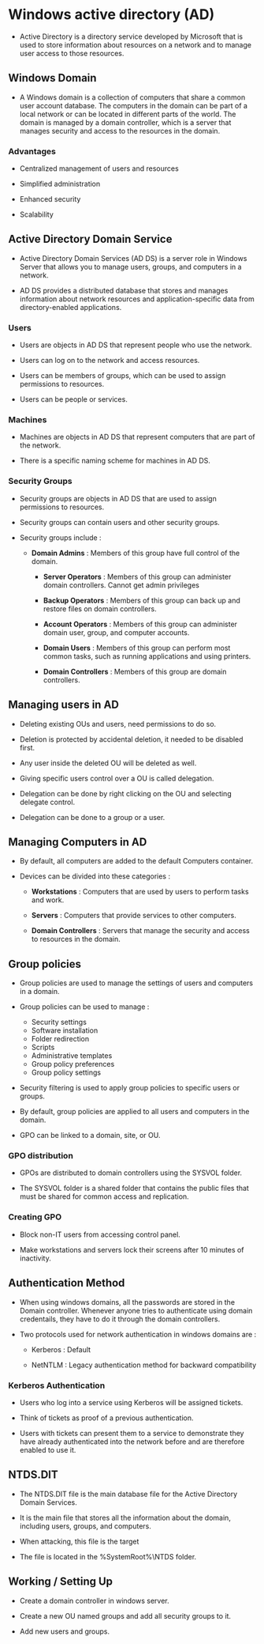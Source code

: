 # Windows active directory (AD)

- Active Directory is a directory service developed by Microsoft that is used to store information about resources on a network and to manage user access to those resources.

## Windows Domain

- A Windows domain is a collection of computers that share a common user account database. The computers in the domain can be part of a local network or can be located in different parts of the world. The domain is managed by a domain controller, which is a server that manages security and access to the resources in the domain.

### Advantages

- Centralized management of users and resources

- Simplified administration

- Enhanced security

- Scalability

## Active Directory Domain Service

- Active Directory Domain Services (AD DS) is a server role in Windows Server that allows you to manage users, groups, and computers in a network.

- AD DS provides a distributed database that stores and manages information about network resources and application-specific data from directory-enabled applications.

### Users

- Users are objects in AD DS that represent people who use the network.

- Users can log on to the network and access resources.

- Users can be members of groups, which can be used to assign permissions to resources.

- Users can be people or services.

### Machines

- Machines are objects in AD DS that represent computers that are part of the network.

- There is a specific naming scheme for machines in AD DS.

### Security Groups

- Security groups are objects in AD DS that are used to assign permissions to resources.

- Security groups can contain users and other security groups.

- Security groups include :

  - **Domain Admins** : Members of this group have full control of the domain.

    - **Server Operators** : Members of this group can administer domain controllers. Cannot get admin privileges

    - **Backup Operators** : Members of this group can back up and restore files on domain controllers.

    - **Account Operators** : Members of this group can administer domain user, group, and computer accounts.

    - **Domain Users** : Members of this group can perform most common tasks, such as running applications and using printers.

    - **Domain Controllers** : Members of this group are domain controllers.

## Managing users in AD

- Deleting existing OUs and users, need permissions to do so.

- Deletion is protected by accidental deletion, it needed to be disabled first.

- Any user inside the deleted OU will be deleted as well.

- Giving specific users control over a OU is called delegation.

- Delegation can be done by right clicking on the OU and selecting delegate control.

- Delegation can be done to a group or a user.

## Managing Computers in AD

- By default, all computers are added to the default Computers container.

- Devices can be divided into these categories :

  - **Workstations** : Computers that are used by users to perform tasks and work.

  - **Servers** : Computers that provide services to other computers.

  - **Domain Controllers** : Servers that manage the security and access to resources in the domain.

## Group policies

- Group policies are used to manage the settings of users and computers in a domain.

- Group policies can be used to manage :

  - Security settings
  - Software installation
  - Folder redirection
  - Scripts
  - Administrative templates
  - Group policy preferences
  - Group policy settings

- Security filtering is used to apply group policies to specific users or groups.

- By default, group policies are applied to all users and computers in the domain.

- GPO can be linked to a domain, site, or OU.

### GPO distribution

- GPOs are distributed to domain controllers using the SYSVOL folder.

- The SYSVOL folder is a shared folder that contains the public files that must be shared for common access and replication.

### Creating GPO

- Block non-IT users from accessing control panel.

- Make workstations and servers lock their screens after 10 minutes of inactivity.

## Authentication Method

- When using windows domains, all the passwords are stored in the Domain controller. Whenever anyone tries to authenticate using domain credentails, they have to do it through the domain controllers.

- Two protocols used for network authentication in windows domains are :

  - Kerberos : Default

  - NetNTLM : Legacy authentication method for backward compatibility

### Kerberos Authentication

- Users who log into a service using Kerberos will be assigned tickets.

- Think of tickets as proof of a previous authentication.

- Users with tickets can present them to a service to demonstrate they have already authenticated into the network before and are therefore enabled to use it.

## NTDS.DIT

- The NTDS.DIT file is the main database file for the Active Directory Domain Services.

- It is the main file that stores all the information about the domain, including users, groups, and computers.

- When attacking, this file is the target

- The file is located in the %SystemRoot%\NTDS folder.

## Working / Setting Up

- Create a domain controller in windows server.

- Create a new OU named groups and add all security groups to it.

- Add new users and groups.